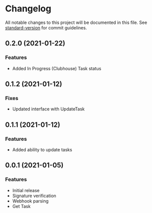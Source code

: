 # Changelog

All notable changes to this project will be documented in this file. See [standard-version](https://github.com/conventional-changelog/standard-version) for commit guidelines.

## 0.2.0 (2021-01-22)

### Features

* Added In Progress (Clubhouse) Task status

## 0.1.2 (2021-01-12)

### Fixes

* Updated interface with UpdateTask

## 0.1.1 (2021-01-12)

### Features

* Added ability to update tasks

## 0.0.1 (2021-01-05)

### Features

* Initial release
* Signature verification
* Webhook parsing
* Get Task
